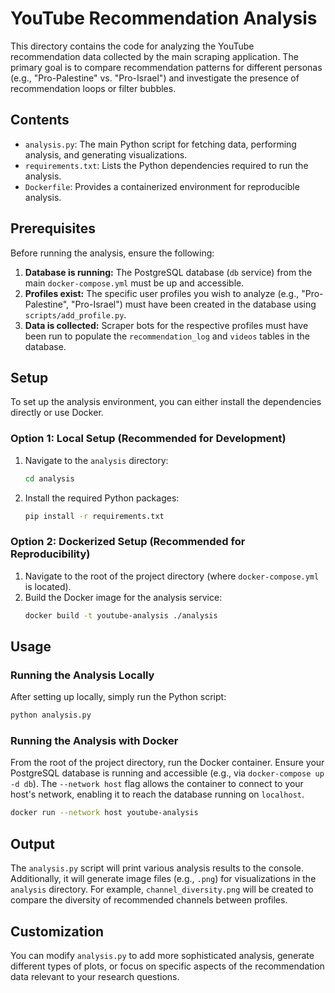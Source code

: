 # YouTube Recommendation Analysis

This directory contains the code for analyzing the YouTube recommendation data collected by the main scraping application. The primary goal is to compare recommendation patterns for different personas (e.g., "Pro-Palestine" vs. "Pro-Israel") and investigate the presence of recommendation loops or filter bubbles.

## Contents

- `analysis.py`: The main Python script for fetching data, performing analysis, and generating visualizations.
- `requirements.txt`: Lists the Python dependencies required to run the analysis.
- `Dockerfile`: Provides a containerized environment for reproducible analysis.

## Prerequisites

Before running the analysis, ensure the following:

1.  **Database is running:** The PostgreSQL database (`db` service) from the main `docker-compose.yml` must be up and accessible.
2.  **Profiles exist:** The specific user profiles you wish to analyze (e.g., "Pro-Palestine", "Pro-Israel") must have been created in the database using `scripts/add_profile.py`.
3.  **Data is collected:** Scraper bots for the respective profiles must have been run to populate the `recommendation_log` and `videos` tables in the database.

## Setup

To set up the analysis environment, you can either install the dependencies directly or use Docker.

### Option 1: Local Setup (Recommended for Development)

1.  Navigate to the `analysis` directory:
    ```bash
    cd analysis
    ```
2.  Install the required Python packages:
    ```bash
    pip install -r requirements.txt
    ```

### Option 2: Dockerized Setup (Recommended for Reproducibility)

1.  Navigate to the root of the project directory (where `docker-compose.yml` is located).
2.  Build the Docker image for the analysis service:
    ```bash
    docker build -t youtube-analysis ./analysis
    ```

## Usage

### Running the Analysis Locally

After setting up locally, simply run the Python script:

```bash
python analysis.py
```

### Running the Analysis with Docker

From the root of the project directory, run the Docker container. Ensure your PostgreSQL database is running and accessible (e.g., via `docker-compose up -d db`). The `--network host` flag allows the container to connect to your host's network, enabling it to reach the database running on `localhost`.

```bash
docker run --network host youtube-analysis
```

## Output

The `analysis.py` script will print various analysis results to the console. Additionally, it will generate image files (e.g., `.png`) for visualizations in the `analysis` directory. For example, `channel_diversity.png` will be created to compare the diversity of recommended channels between profiles.

## Customization

You can modify `analysis.py` to add more sophisticated analysis, generate different types of plots, or focus on specific aspects of the recommendation data relevant to your research questions.